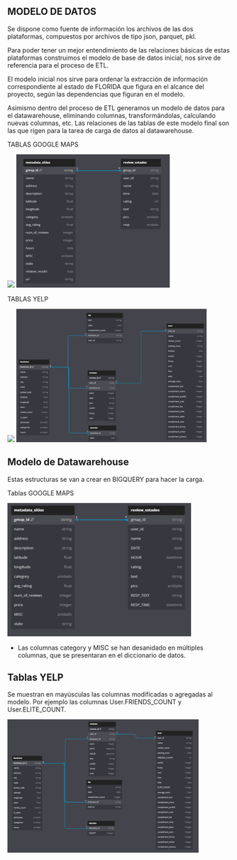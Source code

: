 ## MODELO DE DATOS
Se dispone como fuente de información los archivos de las dos plataformas, compuestos por archivos de tipo json, parquet, pkl.

Para poder tener un mejor entendimiento de las relaciones básicas de estas plataformas construimos el modelo de base de datos inicial, nos sirve de referencia para el proceso de ETL.

El modelo inicial nos sirve para ordenar la extracción de información correspondiente al estado de FLORIDA que figura en el alcance del proyecto, según las dependencias que figuran en el modelo. 

Asimismo dentro del proceso de ETL generamos un modelo de datos para el datawarehouse, eliminando columnas, transformándolas, calculando nuevas columnas, etc. Las relaciones de las tablas de este modelo final son las que rigen para la tarea de carga de datos al datawarehouse.

TABLAS GOOGLE MAPS 

<img src="https://1000logos.net/wp-content/uploads/2021/05/Google-Maps-logo.png"  height=50>

<img src=".\modelo_google_1.png"  height=300> 

TABLAS YELP

<img src="https://1000logos.net/wp-content/uploads/2018/03/Yelp-Logo.png"  height=50>

<img src=".\modelo_yelp_1.png"  height=300> 

## Modelo de Datawarehouse

Estas estructuras se van a crear en BIGQUERY para hacer la carga.

Tablas GOOGLE MAPS

<img src=".\modelo_google_2.png"  height=300> 

* Las columnas category y MISC se han desanidado en múltiples columnas, que se presentaran en el diccionario de datos.

## Tablas YELP

Se muestran en mayúsculas las columnas modificadas o agregadas al modelo. Por ejemplo las columnas User.FRIENDS_COUNT y User.ELITE_COUNT.

<img src=".\modelo_yelp_2.png"  height=300> 


